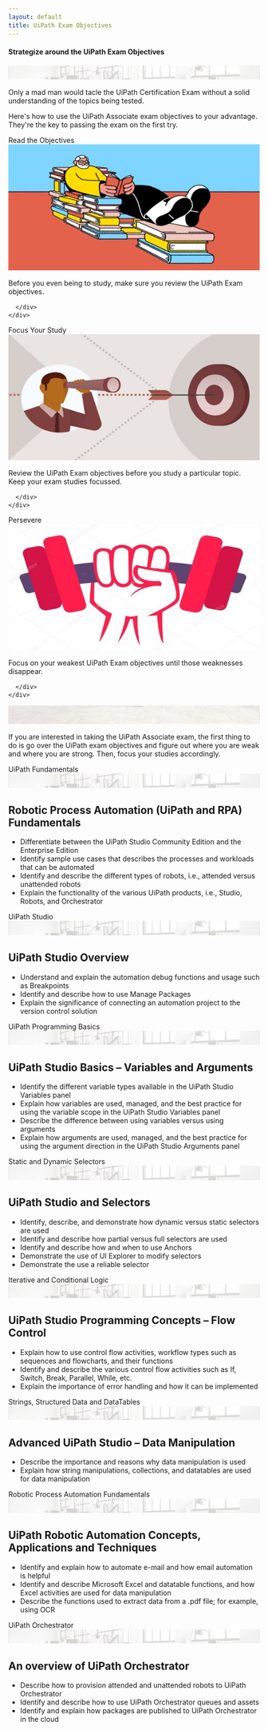 ```yaml
---
layout: default
title: UiPath Exam Objectives
---
```

<div class="row">
	
<div class="card">
  <div class="card-header">
	  <h4>Strategize around the UiPath Exam Objectives</h4>
  </div>
  <img src="/assets/background-small4.jpg" class="card-img-top" alt="UiPath Exam Strategy">
  <div class="card-body">
	  <p class="card-text">Only a mad man would tacle the UiPath Certification Exam without a solid understanding of the topics being tested.</p>
	  <p class="card-text">Here's how to use the UiPath Associate exam objectives to your advantage. They're the key to passing the exam on the first try.</p>
  </div>
</div>
	
	
	
  <div class=" col-6 col-xs-6 col-sm-6 col-md-4 col-lg-4 col-xl-4 mb-2  d-flex align-items-stretch">
    <div class="card" >
      <div class="card-header">Read the Objectives</div>
      <img src="/assets/read.jpg" class="card-img-top" alt="uipath certification">
      <div class="card-body d-flex flex-column">
        <p class="card-text">Before you even being to study, make sure you review the UiPath Exam objectives.</p>

      </div>
    </div>
  </div>
  <div class=" col-6 col-xs-6 col-sm-6 col-md-4 col-lg-4 col-xl-4 mb-2  d-flex align-items-stretch">
    <div class="card" >
      <div class="card-header">Focus Your Study</div>
      <img src="/assets/focus.jpg" class="card-img-top" alt="uipath certification">
      <div class="card-body d-flex flex-column">
        <p class="card-text">Review the UiPath Exam objectives before you study a particular topic. Keep your exam studies focussed.</p>

      </div>
    </div>
  </div>
  <div class=" col-6 col-xs-6 col-sm-6 col-md-4 col-lg-4 col-xl-4 mb-2  d-flex align-items-stretch">
    <div class="card" >
      <div class="card-header">Persevere</div>
      <img src="/assets/dumbell.jpg" class="card-img-top" alt="uipath certification">
      <div class="card-body d-flex flex-column">
        <p class="card-text">Focus on your weakest UiPath Exam objectives until those weaknesses disappear.</p>

      </div>
    </div>
  </div>
  
  <div class=" col-12   d-flex align-items-stretch">
    <div class="card" >
<img src="/assets/background-small2.jpg" class="card-img-top" alt="...">
      <div class="card-body">
    <p class="card-text">If you are interested in taking the UiPath Associate exam, the first thing to do is go over the UiPath exam objectives and figure out where you are weak and where you are strong. Then, focus your studies accordingly.</p>     
      
          
<div class="card m-2">
  <div class="card-header">
    UiPath Fundamentals
  </div>
  <img src="/assets/background-small4.jpg" class="card-img-top" alt="...">
  <div class="card-body">
    <h2 class="card-title">Robotic Process Automation (UiPath and RPA) Fundamentals</h2><ul>
    <li class="card-text">Differentiate between the UiPath Studio Community Edition and the Enterprise Edition</li>
	<li class="card-text">Identify sample use cases that describes the processes and workloads that can be automated</li>
	<li class="card-text">Identify and describe the different types of robots, i.e., attended versus unattended robots</li>
	<li class="card-text">Explain the functionality of the various UiPath products, i.e., Studio, Robots, and Orchestrator</li>
</ul></div>  </div>

<div class="card m-2">
  <div class="card-header">
    UiPath Studio
  </div>
  <img src="/assets/background-small4.jpg" class="card-img-top" alt="...">
  <div class="card-body">
    <h2 class="card-title">UiPath Studio Overview</h2><ul>
    <li class="card-text">Understand and explain the automation debug functions and usage such as Breakpoints</li>
	<li class="card-text">Identify and describe how to use Manage Packages</li>
	<li class="card-text">Explain the significance of connecting an automation project to the version control solution</li>
</ul></div>  </div>


<div class="card m-2">
  <div class="card-header">
    UiPath Programming Basics
  </div>
  <img src="/assets/background-small4.jpg" class="card-img-top" alt="...">
  <div class="card-body">
    <h2 class="card-title">UiPath Studio Basics – Variables and Arguments</h2><ul>
    <li class="card-text">Identify the different variable types available in the UiPath Studio Variables panel</li>
	<li class="card-text">Explain how variables are used, managed, and the best practice for using the variable scope in the UiPath Studio Variables panel</li>
	<li class="card-text">Describe the difference between using variables versus using arguments</li>
	<li class="card-text">Explain how arguments are used, managed, and the best practice for using the argument direction in the UiPath Studio Arguments panel</li>

</ul></div>  </div>

<div class="card m-2">
  <div class="card-header">
    Static and Dynamic Selectors
  </div>
  <img src="/assets/background-small4.jpg" class="card-img-top" alt="...">
  <div class="card-body">
    <h2 class="card-title">UiPath Studio and Selectors</h2><ul>
    <li class="card-text">Identify, describe, and demonstrate how dynamic versus static selectors are used</li>
	<li class="card-text">Identify and describe how partial versus full selectors are used</li>
	<li class="card-text">Identify and describe how and when to use Anchors</li>
	<li class="card-text">Demonstrate the use of UI Explorer to modify selectors</li>
	<li class="card-text">Demonstrate the use a reliable selector</li>
</ul></div>  </div>

<div class="card m-2">
  <div class="card-header">
    Iterative and Conditional Logic
  </div>
  <img src="/assets/background-small4.jpg" class="card-img-top" alt="...">
  <div class="card-body">
    <h2 class="card-title">UiPath Studio Programming Concepts – Flow Control</h2><ul>
    <li class="card-text">Explain how to use control flow activities, workflow types such as sequences and flowcharts, and their functions</li>
	<li class="card-text">Identify and describe the various control flow activities such as If, Switch, Break, Parallel, While, etc.</li>
	<li class="card-text">Explain the importance of error handling and how it can be implemented</li>
</ul></div>  </div>

<div class="card m-2">
  <div class="card-header">
    Strings, Structured Data and DataTables
  </div>
  <img src="/assets/background-small4.jpg" class="card-img-top" alt="...">
  <div class="card-body">
    <h2 class="card-title">Advanced UiPath Studio – Data Manipulation</h2><ul>
    <li class="card-text">Describe the importance and reasons why data manipulation is used</li>
	<li class="card-text">Explain how string manipulations, collections, and datatables are used for data manipulation</li>
</ul></div>  </div>

<div class="card m-2" >
  <div class="card-header">
    Robotic Process Automation Fundamentals
  </div>
  <img src="/assets/background-small4.jpg" class="card-img-top" alt="...">
  <div class="card-body">
    <h2 class="card-title">UiPath Robotic Automation Concepts, Applications and Techniques</h2><ul>
    <li class="card-text">Identify and explain how to automate e-mail and how email automation is helpful</li>
	<li class="card-text">Identify and describe Microsoft Excel and datatable functions, and how Excel activities are used for data manipulation</li>
	<li class="card-text">Describe the functions used to extract data from a .pdf file; for example, using OCR</li>

</ul></div>  </div>



<div class="card m-2" >
  <div class="card-header">
    UiPath Orchestrator
  </div>
  <img src="/assets/background-small4.jpg" class="card-img-top" alt="...">
  <div class="card-body">
    <h2 class="card-title">An overview of UiPath Orchestrator</h2><ul>
    <li class="card-text">Describe how to provision attended and unattended robots to UiPath Orchestrator</li>
	<li class="card-text">Identify and describe how to use UiPath Orchestrator queues and assets</li>
	<li class="card-text">Identify and explain how packages are published to UiPath Orchestrator in the cloud</li>
</ul></div>  </div>
   


</div>
    </div>
  </div>
</div>
